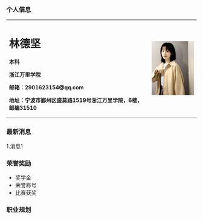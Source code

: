 ### 个人信息
<table border="0">
  <tr>
    <td width="75%">
      <h1>林德坚</h1>
      <p><b>本科</b></p>
      <p><b>浙江万里学院</b></p>
      <p><b>邮箱：2901623154@qq.com</b></p>
      <p><b>地址：宁波市鄞州区盛莫路1519号浙江万里学院，6楼，邮编31510</b></p>
    </td>
    <td width="25%">
      <img src="/picture.jpg" width="100%">      
    </td>
  </tr>
</table>

### 最新消息
1.消息1

### 荣誉奖励
- 奖学金
- 荣誉称号
- 比赛获奖

### 职业规划
